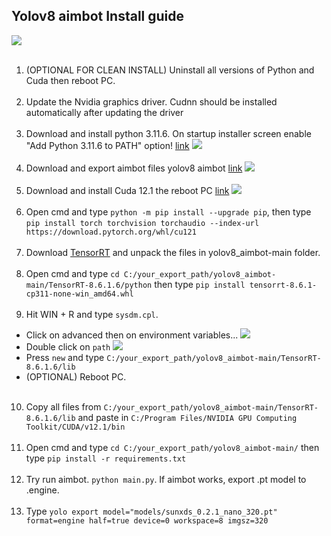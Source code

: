 ##  Yolov8 aimbot Install guide
[![](https://img.youtube.com/vi/qxz_vm806j0/hqdefault.jpg)](https://youtu.be/qxz_vm806j0)
<br></br>
1. (OPTIONAL FOR CLEAN INSTALL) Uninstall all versions of Python and Cuda then reboot PC.
<br></br>
2. Update the Nvidia graphics driver. Cudnn should be installed automatically after updating the driver
<br></br>
3. Download and install python 3.11.6. On startup installer screen enable "Add Python 3.11.6 to PATH" option! [link](https://www.python.org/downloads/)
![](https://github.com/SunOner/yolov8_aimbot/blob/main/media/python.png)
<br></br>
4. Download and export aimbot files yolov8 aimbot [link](https://github.com/SunOner/yolov8_aimbot)
![](https://github.com/SunOner/yolov8_aimbot/blob/main/media/aimbot.png)
<br></br>
5. Download and install Cuda 12.1 the reboot PC [link](https://developer.nvidia.com/cuda-12-1-0-download-archive)
![](https://github.com/SunOner/yolov8_aimbot/blob/main/media/cuda.png)
<br></br>
6. Open cmd and type `python -m pip install --upgrade pip`, then type `pip install torch torchvision torchaudio --index-url https://download.pytorch.org/whl/cu121`
<br></br>
7. Download [TensorRT](https://disk.yandex.ru/d/mgiPzH8fCL83qw) and unpack the files in yolov8_aimbot-main folder.
<br></br>
8. Open cmd and type `cd C:/your_export_path/yolov8_aimbot-main/TensorRT-8.6.1.6/python` then type `pip install tensorrt-8.6.1-cp311-none-win_amd64.whl`
<br></br>
9. Hit WIN + R and type `sysdm.cpl`.
- Click on advanced then on environment variables...
![](https://github.com/SunOner/yolov8_aimbot/blob/main/media/environment_variables.png)
- Double click on `path`
![](https://github.com/SunOner/yolov8_aimbot/blob/main/media/environment_variables_path.png)
- Press `new` and type `C:/your_export_path/yolov8_aimbot-main/TensorRT-8.6.1.6/lib`
- (OPTIONAL) Reboot PC.
<br></br>
10. Copy all files from `C:/your_export_path/yolov8_aimbot-main/TensorRT-8.6.1.6/lib` and paste in `C:/Program Files/NVIDIA GPU Computing Toolkit/CUDA/v12.1/bin`
<br></br>
11. Open cmd and type `cd C:/your_export_path/yolov8_aimbot-main/` then type `pip install -r requirements.txt`
<br></br>
12. Try run aimbot. `python main.py`. If aimbot works, export .pt model to .engine.
<br></br>
13. Type `yolo export model="models/sunxds_0.2.1_nano_320.pt" format=engine half=true device=0 workspace=8 imgsz=320`
